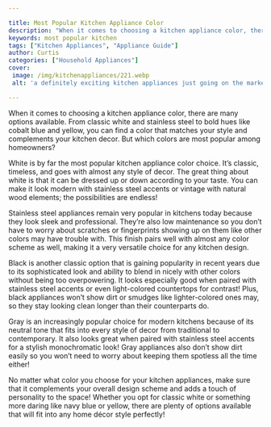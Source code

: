 ```yaml
---

title: Most Popular Kitchen Appliance Color
description: "When it comes to choosing a kitchen appliance color, there are many options available. From classic white and stainless steel to b...learn about it in this post"
keywords: most popular kitchen
tags: ["Kitchen Appliances", "Appliance Guide"]
author: Curtis
categories: ["Household Appliances"]
cover: 
 image: /img/kitchenappliances/221.webp
 alt: 'a definitely exciting kitchen appliances just going on the market'

---
```


When it comes to choosing a kitchen appliance color, there are many options available. From classic white and stainless steel to bold hues like cobalt blue and yellow, you can find a color that matches your style and complements your kitchen decor. But which colors are most popular among homeowners? 

White is by far the most popular kitchen appliance color choice. It’s classic, timeless, and goes with almost any style of decor. The great thing about white is that it can be dressed up or down according to your taste. You can make it look modern with stainless steel accents or vintage with natural wood elements; the possibilities are endless! 

Stainless steel appliances remain very popular in kitchens today because they look sleek and professional. They’re also low maintenance so you don’t have to worry about scratches or fingerprints showing up on them like other colors may have trouble with. This finish pairs well with almost any color scheme as well, making it a very versatile choice for any kitchen design. 

Black is another classic option that is gaining popularity in recent years due to its sophisticated look and ability to blend in nicely with other colors without being too overpowering. It looks especially good when paired with stainless steel accents or even light-colored countertops for contrast! Plus, black appliances won’t show dirt or smudges like lighter-colored ones may, so they stay looking clean longer than their counterparts do. 

Gray is an increasingly popular choice for modern kitchens because of its neutral tone that fits into every style of decor from traditional to contemporary. It also looks great when paired with stainless steel accents for a stylish monochromatic look! Gray appliances also don’t show dirt easily so you won’t need to worry about keeping them spotless all the time either! 

No matter what color you choose for your kitchen appliances, make sure that it complements your overall design scheme and adds a touch of personality to the space! Whether you opt for classic white or something more daring like navy blue or yellow, there are plenty of options available that will fit into any home décor style perfectly!
